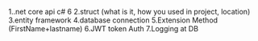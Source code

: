 1..net core api c# 6
2.struct (what is it, how you used in project, location)
3.entity framework
4.database connection
5.Extension Method (FirstName+lastname)
6.JWT token Auth
7.Logging at DB
